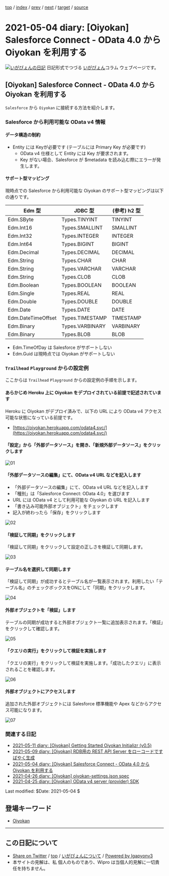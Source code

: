 [top](../index.html) 
 / [index](index.html) 
 / [prev](ig210426.html) 
 / [next](ig210505.html) 
 / [target](http://www.igapyon.jp/igapyon/diary/2021/ig210504.html) 
 / [source](https://github.com/igapyon/diary/blob/master/2021/ig210504.src.md) 

2021-05-04 diary: [Oiyokan] Salesforce Connect - OData 4.0 から Oiyokan を利用する
=====================================================================================================
[![いがぴょんの日記](http://www.igapyon.jp/igapyon/diary/images/iga200306s.jpg "いがぴょん")](http://www.igapyon.jp/igapyon/diary/memo/memoigapyon.html) 日記形式でつづる [いがぴょん](http://www.igapyon.jp/igapyon/diary/memo/memoigapyon.html)コラム ウェブページです。

## [Oiyokan] Salesforce Connect - OData 4.0 から Oiyokan を利用する

`Salesforce` から `Oiyokan` に接続する方法を紹介します。

### Salesforce から利用可能な OData v4 情報

#### データ構造の制約

- Entity には Keyが必要です (テーブルには Primary Key が必要です)
    - OData v4 仕様として Entity には Key が要求されます。
    - Key がない場合、Salesforce が $metadata を読み込む際にエラーが発生します。

#### サポート型マッピング

現時点での Salesforce から利用可能な Oiyokan のサポート型マッピングは以下の通りです。

| Edm 型             | JDBC 型        | (参考) h2 型 |
| ------             | ---            | ---         |
| Edm.SByte          | Types.TINYINT  | TINYINT     |
| Edm.Int16          | Types.SMALLINT | SMALLINT    |
| Edm.Int32          | Types.INTEGER  | INTEGER     |
| Edm.Int64          | Types.BIGINT   | BIGINT      |
| Edm.Decimal        | Types.DECIMAL  | DECIMAL     |
| Edm.String         | Types.CHAR     | CHAR        |
| Edm.String         | Types.VARCHAR  | VARCHAR     |
| Edm.String         | Types.CLOB     | CLOB        |
| Edm.Boolean        | Types.BOOLEAN  | BOOLEAN     |
| Edm.Single         | Types.REAL     | REAL        |
| Edm.Double         | Types.DOUBLE   | DOUBLE      |
| Edm.Date           | Types.DATE     | DATE        |
| Edm.DateTimeOffset | Types.TIMESTAMP | TIMESTAMP  |
| Edm.Binary | Types.VARBINARY        | VARBINARY   |
| Edm.Binary | Types.BLOB             | BLOB        |

- Edm.TimeOfDay は Salesforce がサポートしない
- Edm.Guid は現時点では Oiyokan がサポートしない

### `Trailhead` `Playground` からの設定例

ここからは `Trailhead` `Playground` からの設定例の手順を示します。

#### あらかじめ Heroku 上に Oiyokan をデプロイされている前提で記述されています

Heroku に Oiyokan がデプロイ済みで、以下の URL により OData v4 アクセス可能な状態になっている前提です。

- [https://oiyokan.herokuapp.com/odata4.svc/](https://oiyokan.herokuapp.com/odata4.svc/)

#### 「設定」から「外部データソース」を開き、「新規外部データソース」をクリックします

![01](http://www.igapyon.jp/igapyon/diary/images/2021/20210504-01.png)

#### 「外部データソースの編集」にて、OData v4 URL などを記入します

- 「外部データソースの編集」にて、OData v4 URL などを記入します
- 「種別」は「Salesforce Connect: OData 4.0」を選びます
- URL には OData v4 として利用可能な Oiyokan の URL を記入します
- 「書き込み可能外部オブジェクト」をチェックします
- 記入が終わったら「保存」をクリックします

![02](http://www.igapyon.jp/igapyon/diary/images/2021/20210504-02.png)

#### 「検証して同期」をクリックします

「検証して同期」をクリックして設定の正しさを検証して同期します。

![03](http://www.igapyon.jp/igapyon/diary/images/2021/20210504-03.png)

#### テーブル名を選択して同期します

「検証して同期」が成功するとテーブル名が一覧表示されます。利用したい「テーブル名」のチェックボックスをONにして「同期」をクリックします。

![04](http://www.igapyon.jp/igapyon/diary/images/2021/20210504-04.png)

#### 外部オブジェクトを「検証」します

テーブルの同期が成功すると外部オブジェクト一覧に追加表示されます。「検証」をクリックして確認します。

![05](http://www.igapyon.jp/igapyon/diary/images/2021/20210504-05.png)

#### 「クエリの実行」をクリックして検証を実施します

「クエリの実行」をクリックして検証を実施します。「成功したクエリ」に表示されることを確認します。

![06](http://www.igapyon.jp/igapyon/diary/images/2021/20210504-06.png)

#### 外部オブジェクトにアクセスします

追加された外部オブジェクトには Salesforce 標準機能や Apex などからアクセス可能になります。

![07](http://www.igapyon.jp/igapyon/diary/images/2021/20210504-07.png)

### 関連する日記

- [2021-05-11 diary: [Oiyokan] Getting Started Oiyokan Initializr (v0.5)](http://www.igapyon.jp/igapyon/diary/2021/ig210511.html)
- [2021-05-09 diary: [Oiyokan] RDB用の REST API Server をローコードですばやく生成](http://www.igapyon.jp/igapyon/diary/2021/ig210509.html)
- [2021-05-04 diary: [Oiyokan] Salesforce Connect - OData 4.0 から Oiyokan を利用する](http://www.igapyon.jp/igapyon/diary/2021/ig210504.html)
- [2021-04-26 diary: [Oiyokan] oiyokan-settings.json spec](http://www.igapyon.jp/igapyon/diary/2021/ig210426.html)
- [2021-04-25 diary: [Oiyokan] OData v4 server (provider) SDK](http://www.igapyon.jp/igapyon/diary/2021/ig210425.html)

Last modified: $Date: 2021-05-04 $

## 登場キーワード

* [Oiyokan](../keyword/oiyokan.html)

----------------------------------------------------------------------------------------------------

## この日記について

* [Share on Twitter](https://twitter.com/intent/tweet?hashtags=igapyon%2Cdiary%2C%E3%81%84%E3%81%8C%E3%81%B4%E3%82%87%E3%82%93%2COiyokan&text=%5BOiyokan%5D+Salesforce+Connect+-+OData+4.0+%E3%81%8B%E3%82%89+Oiyokan+%E3%82%92%E5%88%A9%E7%94%A8%E3%81%99%E3%82%8B&url=http%3A%2F%2Fwww.igapyon.jp%2Figapyon%2Fdiary%2F2021%2Fig210504.html) / [top](../index.html) / [いがぴょんについて](http://www.igapyon.jp/igapyon/diary/memo/memoigapyon.html) / [Powered by Igapyonv3](https://github.com/igapyon/igapyonv3)
* 本サイトの見解は、私 個人のものであり、Wipro は当個人的見解に一切責任を持ちません。 
